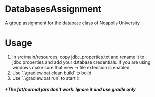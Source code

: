 # DatabasesAssignment
A group assignment for the database class of Neapolis University

# Usage
<ol>
<li>in src/main/resources, copy jdbc_properties.txt and rename it to jdbc.properties and add your database credentials. If you are using windows make sure that view -> file extension is enabled</li>
<li>Use `.\gradlew.bat clean build` to build</li>
<li>Use `.\gradlew.bat run` to start it</li>
</ol>
<h5>*The fat/normal jars don't work. Ignore it and use gradle only</h5>
